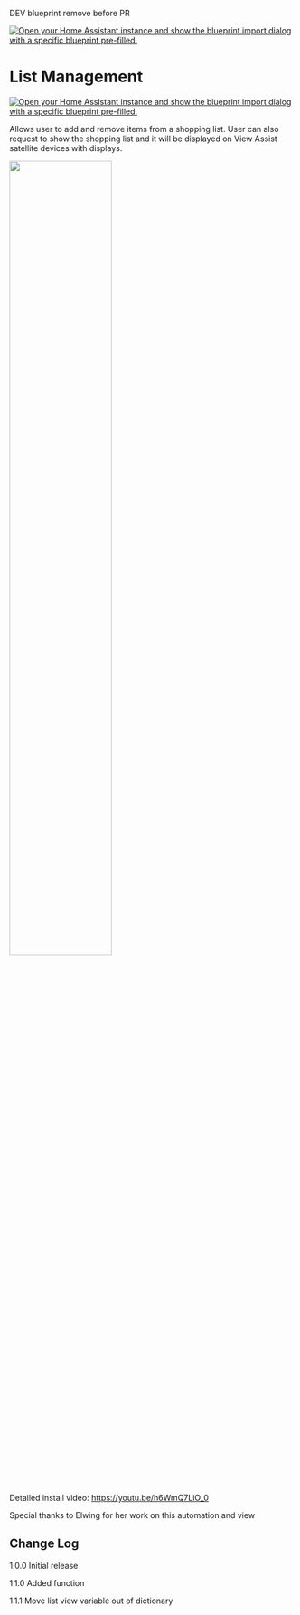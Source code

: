 DEV blueprint remove before PR

[![Open your Home Assistant instance and show the blueprint import dialog with a specific blueprint pre-filled.](https://my.home-assistant.io/badges/blueprint_import.svg)](https://my.home-assistant.io/redirect/blueprint_import/?blueprint_url=https%3A%2F%2Fraw.githubusercontent.com%2Fdinki%2FView-Assist%2Fviewassist-listmanagement%2FView+Assist+custom+sentences%2FList+Management%2Fblueprint-listmanagement.yaml)

# List Management

[![Open your Home Assistant instance and show the blueprint import dialog with a specific blueprint pre-filled.](https://my.home-assistant.io/badges/blueprint_import.svg)](https://my.home-assistant.io/redirect/blueprint_import/?blueprint_url=https%3A%2F%2Fraw.githubusercontent.com%2Fdinki%2FView-Assist%2Fmain%2FView+Assist+custom+sentences%2FList+Management%2Fblueprint-listmanagement.yaml)


Allows user to add and remove items from a shopping list.  User can also request to show the shopping list and it will be displayed on View Assist satellite devices with displays.


<a href="https://www.youtube.com/watch?v=h6WmQ7LiO_0"><img src="https://img.youtube.com/vi/h6WmQ7LiO_0/mqdefault.jpg" width="60%"></a>

Detailed install video:
https://youtu.be/h6WmQ7LiO_0

Special thanks to Elwing for her work on this automation and view

## Change Log
1.0.0 Initial release

1.1.0 Added function

1.1.1 Move list view variable out of dictionary
